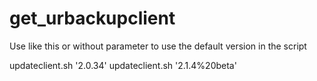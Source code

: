 # get_urbackupclient

Use like this or without parameter to use the default version in the script

updateclient.sh '2.0.34'
updateclient.sh '2.1.4%20beta'
